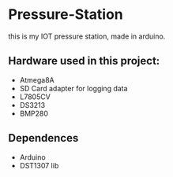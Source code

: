 # Pressure-Station
this is my IOT pressure station, made in arduino.

## Hardware used in this project:
- Atmega8A
- SD Card adapter for logging data
- L7805CV
- DS3213
- BMP280

## Dependences
- Arduino
- DST1307 lib
